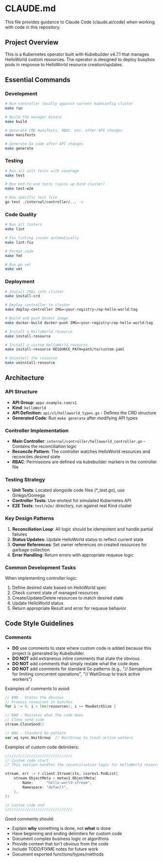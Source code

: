 # CLAUDE.md

This file provides guidance to Claude Code (claude.ai/code) when working with code in this repository.

## Project Overview

This is a Kubernetes operator built with Kubebuilder v4.7.1 that manages HelloWorld custom resources. The operator is designed to deploy busybox pods in response to HelloWorld resource creation/updates.

## Essential Commands

### Development
```bash
# Run controller locally against current kubeconfig cluster
make run

# Build the manager binary
make build

# Generate CRD manifests, RBAC, etc. after API changes
make manifests

# Generate Go code after API changes
make generate
```

### Testing
```bash
# Run all unit tests with coverage
make test

# Run end-to-end tests (spins up Kind cluster)
make test-e2e

# Run specific test file
go test ./internal/controller/... -v
```

### Code Quality
```bash
# Run all linters
make lint

# Fix linting issues automatically
make lint-fix

# Format code
make fmt

# Run go vet
make vet
```

### Deployment
```bash
# Install CRDs into cluster
make install-crd

# Deploy controller to cluster
make deploy-controller IMG=<your-registry>/op-hello-world:tag

# Build and push Docker image
make docker-build docker-push IMG=<your-registry>/op-hello-world:tag

# Install a HelloWorld resource
make install-resource

# Install a custom HelloWorld resource
make install-resource RESOURCE_PATH=path/to/custom.yaml

# Uninstall the resource
make uninstall-resource
```

## Architecture

### API Structure
- **API Group**: `apps.example.com/v1`
- **Kind**: `HelloWorld`
- **API Definition**: `api/v1/helloworld_types.go` - Defines the CRD structure
- **Generated Code**: Run `make generate` after modifying API types

### Controller Implementation
- **Main Controller**: `internal/controller/helloworld_controller.go` - Contains the reconciliation logic
- **Reconcile Pattern**: The controller watches HelloWorld resources and reconciles desired state
- **RBAC**: Permissions are defined via kubebuilder markers in the controller file

### Testing Strategy
- **Unit Tests**: Located alongside code files (*_test.go), use Ginkgo/Gomega
- **Controller Tests**: Use envtest for simulated Kubernetes API
- **E2E Tests**: `test/e2e/` directory, run against real Kind cluster

### Key Design Patterns
1. **Reconciliation Loop**: All logic should be idempotent and handle partial failures
2. **Status Updates**: Update HelloWorld status to reflect current state
3. **Owner References**: Set owner references on created resources for garbage collection
4. **Error Handling**: Return errors with appropriate requeue logic

### Common Development Tasks
When implementing controller logic:
1. Define desired state based on HelloWorld spec
2. Check current state of managed resources
3. Create/Update/Delete resources to match desired state
4. Update HelloWorld status
5. Return appropriate Result and error for requeue behavior

## Code Style Guidelines

### Comments
- **DO** use comments to state where custom code is added because this project is generated by Kubebuilder.
- **DO NOT** add extraneous inline comments that state the obvious
- **DO NOT** add comments that simply restate what the code does
- **DO NOT** add comments for standard Go patterns (e.g., "// Semaphore for limiting concurrent operations", "// WaitGroup to track active workers")

Examples of comments to avoid:
```go
// BAD - States the obvious
// Process resources in batches
for i := 0; i < len(resources); i += MaxBatchSize {

// BAD - Restates what the code does
// Close send side
stream.CloseSend()

// BAD - Standard Go pattern
var wg sync.WaitGroup  // WaitGroup to track active workers
```

Examples of custom code delimiters:
```go
///////////////////////////////
// Custom code start
// This section handles the reconciliation logic for HelloWorld resources

stream, err := r.client.Stream(ctx, &corev1.PodList{
    stream.ObjectMeta = metav1.ObjectMeta{
        Name:      "hello-world-stream",
        Namespace: "default",
    },
})

// Custom code end
///////////////////////////////
```

Good comments should:
- Explain **why** something is done, not **what** is done
- Have beginning and ending delimiters for custom code
- Document complex business logic or algorithms
- Provide context that isn't obvious from the code
- Include TODO/FIXME notes for future work
- Document exported functions/types/methods
